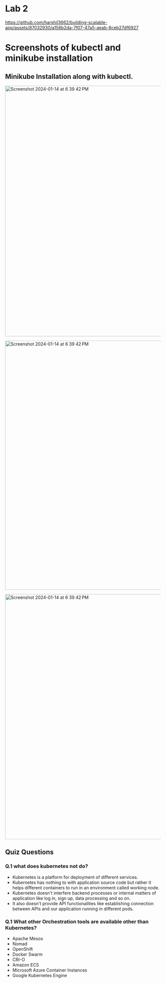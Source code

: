 <h1>Lab 2</h1>

https://github.com/harshil3662/building-scalable-app/assets/87032930/a156b2da-7f07-47a5-aeab-8ceb27df6927

<h1>Screenshots of kubectl and minikube installation</h1>

<h2>Minikube Installation along with kubectl.</h2>

<img width="809" alt="Screenshot 2024-01-14 at 6 39 42 PM" src="https://github.com/harshil3662/building-scalable-app/assets/87032930/80cb60ae-a43d-4eac-baef-39a194e1618d"><br>

<img width="804" alt="Screenshot 2024-01-14 at 6 39 42 PM" src="https://github.com/harshil3662/building-scalable-app/assets/87032930/ad1811cb-568f-4760-9e9c-dca510b638b3"><br>

<img width="791" alt="Screenshot 2024-01-14 at 6 39 42 PM" src="https://github.com/harshil3662/building-scalable-app/assets/87032930/318ec061-fdbc-48de-ace0-986ee72ec6df"><br>

<h2>Quiz Questions</h2>

<h3>Q.1 what does kubernetes not do?</h3>

- Kubernetes is a platform for deployment of different services.
- Kubernetes has nothing to with application source code but rather it helps different containers
  to run in an environment called working node.
- Kubernetes doesn't interfere backend processes or internal matters of application like log in, sign up, data processing and so on.
- It also doesn't provide API functionalities like establishing connection between APIs and our application running in different pods.

<h3>Q.1 What other Orchestration tools are available other than Kubernetes?</h3>

- Apache Mesos
- Nomad
- OpenShift
- Docker Swarm
- CRI-O
- Amazon ECS
- Microsoft Azure Container Instances
- Google Kubernetes Engine
